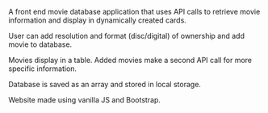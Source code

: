A front end movie database application that uses API calls to retrieve movie information and display in dynamically created cards.

User can add resolution and format (disc/digital) of ownership and add movie to database.

Movies display in a table. Added movies make a second API call for more specific information.

Database is saved as an array and stored in local storage.

Website made using vanilla JS and Bootstrap.